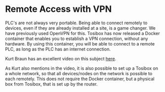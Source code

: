 # Remote Access with VPN
PLC's are not always very portable. Being able to connect remotely to devices, even if they are already installed at a site, is a game changer. We have previously used OpenVPN for this. Tosibox has now released a Docker container that enables you to establish a VPN connection, without any hardware. By using this container, you will be able to connect to a remote PLC, as long as the PLC has an internet connection.

Kurt Braun has an excellent video on this subject [here](https://www.youtube.com/watch?v=nJU4qUuldYo).

As Kurt also mentions in the video, it is also possible to set up a Tosibox on a whole network, so that all devices/nodes on the network is possible to each remotely. This does not require the Docker container, but a physical box from Tosibox, that is set up by the router.
